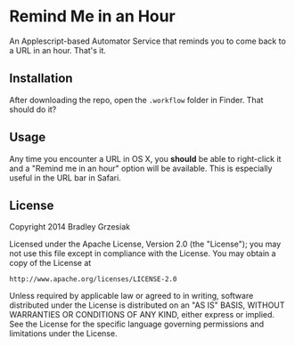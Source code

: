 # Remind Me in an Hour

An Applescript-based Automator Service that reminds you to come back to a URL in an hour. That's it.

## Installation

After downloading the repo, open the `.workflow` folder in Finder. That should do it?

## Usage

Any time you encounter a URL in OS X, you **should** be able to right-click it and a "Remind me in an hour" option will be available. This is especially useful in the URL bar in Safari.

## License

Copyright 2014 Bradley Grzesiak

Licensed under the Apache License, Version 2.0 (the "License");
you may not use this file except in compliance with the License.
You may obtain a copy of the License at

    http://www.apache.org/licenses/LICENSE-2.0

Unless required by applicable law or agreed to in writing, software
distributed under the License is distributed on an "AS IS" BASIS,
WITHOUT WARRANTIES OR CONDITIONS OF ANY KIND, either express or implied.
See the License for the specific language governing permissions and
limitations under the License.
